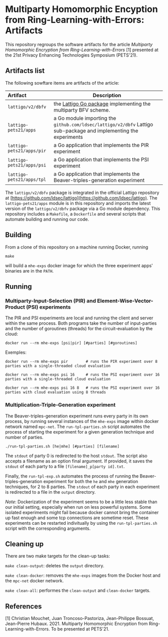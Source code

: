 # Multiparty Homomorphic Encyption from Ring-Learning-with-Errors: Artifacts

This repository regroups the software artifacts for the article _Multiparty Homomorphic Encryption from Ring-Learning-with-Errors_ [1] presented at the 21st Privacy Enhancing Technologies Symposium (PETS'21).

## Artifacts list

The following sowftare items are artifacts of the article:

| Artifact                               | Description                                                                                                        |
| :------------------------------------- | -----------------------------------------------------------------------------------------------------------------  |
|  `lattigo/v2/dbfv`                     | the [Lattigo Go package](https://github.com/ldsec/lattigo/tree/master/dbfv) implementing the multiparty BFV scheme.|
|  `lattigo-pets21/apps`                 | a Go module importing the `github.com/ldsec/lattigo/v2/dbfv` Lattigo sub-package and implementing the experiments  |
|  `lattigo-pets21/apps/pir`             | a Go application that implements the PIR experiment                                                                |
|  `lattigo-pets21/apps/psi`             | a Go application that implements the PSI experiment                                                                |
|  `lattigo-pets21/apps/tpl`             | a Go application that implements the Beaver-triples-generation experiment                                          |


The `lattigo/v2/dbfv` package is integrated in the official Lattigo repository at [https://github.com/ldsec/lattigo](https://github.com/ldsec/lattigo).
The `lattigo-pets21/apps` module is in this repository and imports the latest version of the `lattigo/v2/dbfv` package via a Go module dependency.
This repository includes a `Makefile`, a `Dockerfile` and several scripts that automate building and running our code. 

## Building

From a clone of this repository on a machine running Docker, running
```
make
```
will build a `mhe-exps` docker image for which the three experiment apps' binaries are in the `PATH`.

## Running

### Multiparty-Input-Selection (PIR) and Element-Wise-Vector-Product (PSI) experiments

The PIR and PSI experiments are local and running the client and server within the same process. Both programs take the number of input-parties and the number of goroutines (threads) for the circuit-evaluation by the cloud:
```
docker run --rm mhe-exps [psi|pir] [#parties] [#goroutines] 
```

Exemples:
```
docker run --rm mhe-exps pir        # runs the PIR experiment over 8 parties with a single-threaded cloud evaluation

docker run --rm mhe-exps psi 16     # runs the PSI experiment over 16 parties with a single-threaded cloud evaluation

docker run --rm mhe-exps psi 16 8   # runs the PSI experiment over 16 parties with cloud evaluation using 8 threads
```


### Multiplication-Triple-Generation experiment

The Beaver-triples-generation experiment runs every party in its own process, by running several instances of the `mhe-exps` image within docker network named `mpc-net`.
The `run-tpl-parties.sh` script automates the process of starting the experiment for a given generation technique and number of parties. 
```
./run-tpl-parties.sh [he|mhe] [#parties] [filename]
```
The `stdout` of party 0 is redirected to the host `stdout`. The script also accepts a filename as an option final argument.
If provided, it saves the `stdout` of each party to a file `[filename]_p[party id].txt`. 

Finally, the `run-tpl-exp.sh` automates the process of running the Beaver-triples-generation experiment for both the `he` and `mhe` generation techniques, for 2 to 8 parties. The `stdout` of each party in each experiment is redirected to a file in the `output` directory.

*Note*: Dockerization of the experiment seems to be a little less stable than our initial setting, especially when run on less powerful systems. Some isolated experiments might fail because docker cannot bring the container up fast enough and some tcp connections are sometime reset. These experiments can be restarted indivitually by using the `run-tpl-parties.sh` script with the corresponding arguments.

## Cleaning up

There are two make targets for the clean-up tasks: 

`make clean-output`: deletes the `output` directory.

`make clean-docker`: removes the `mhe-exps` images from the Docker host and the `mpc-net` docker network.

`make clean-all`: performes the `clean-output` and `clean-docker` targets.

## References

[1] Christian Mouchet, Juan Troncoso-Pastoriza, Jean-Philippe Bossuat, Jean-Pierre Hubaux. 2021. Multiparty Homomorphic Encryption from Ring-Learning-with-Errors. To be presented at PETS'21.
